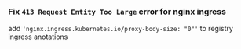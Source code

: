 


### Fix `413 Request Entity Too Large` error for nginx ingress
add `'nginx.ingress.kubernetes.io/proxy-body-size: "0"'` to registry ingress anotations